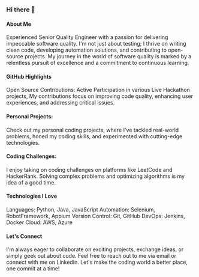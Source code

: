 ### Hi there 👋

#### About Me 

Experienced Senior Quality Engineer with a passion for delivering impeccable software quality. I'm not just about testing; I thrive on writing clean code, developing automation solutions, and contributing to open-source projects. My journey in the world of software quality is marked by a relentless pursuit of excellence and a commitment to continuous learning.

#### GitHub Highlights
Open Source Contributions: Active Participation in various Live Hackathon projects,  My contributions focus on improving code quality, enhancing user experiences, and addressing critical issues.

#### Personal Projects: 
Check out my personal coding projects, where I've tackled real-world problems, honed my coding skills, and experimented with cutting-edge technologies.

#### Coding Challenges: 
I enjoy taking on coding challenges on platforms like LeetCode and HackerRank. Solving complex problems and optimizing algorithms is my idea of a good time.

#### Technologies I Love
Languages: Python, Java, JavaScript
Automation: Selenium, RobotFramework, Appium
Version Control: Git, GitHub
DevOps: Jenkins, Docker
Cloud: AWS, Azure

#### Let's Connect
I'm always eager to collaborate on exciting projects, exchange ideas, or simply geek out about code. Feel free to reach out to me via email or connect with me on LinkedIn. Let's make the coding world a better place, one commit at a time!

